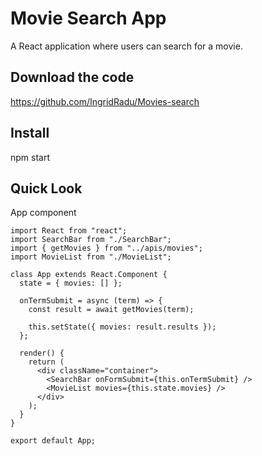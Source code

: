# Movie Search App
A React application where users can search for a movie.

## Download the code
https://github.com/IngridRadu/Movies-search

## Install
npm start

## Quick Look
App component

```
import React from "react";
import SearchBar from "./SearchBar";
import { getMovies } from "../apis/movies";
import MovieList from "./MovieList";

class App extends React.Component {
  state = { movies: [] };

  onTermSubmit = async (term) => {
    const result = await getMovies(term);

    this.setState({ movies: result.results });
  };

  render() {
    return (
      <div className="container">
        <SearchBar onFormSubmit={this.onTermSubmit} />
        <MovieList movies={this.state.movies} />
      </div>
    );
  }
}

export default App;
```
